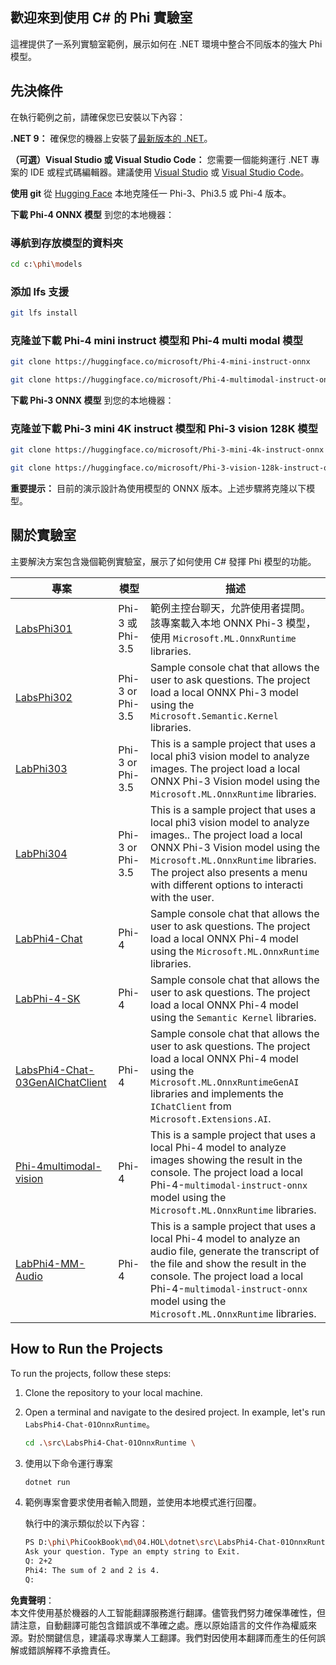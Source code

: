 ## 歡迎來到使用 C# 的 Phi 實驗室

這裡提供了一系列實驗室範例，展示如何在 .NET 環境中整合不同版本的強大 Phi 模型。

## 先決條件

在執行範例之前，請確保您已安裝以下內容：

**.NET 9：** 確保您的機器上安裝了[最新版本的 .NET](https://dotnet.microsoft.com/download/dotnet?WT.mc_id=aiml-137032-kinfeylo)。

**（可選）Visual Studio 或 Visual Studio Code：** 您需要一個能夠運行 .NET 專案的 IDE 或程式碼編輯器。建議使用 [Visual Studio](https://visualstudio.microsoft.com?WT.mc_id=aiml-137032-kinfeylo) 或 [Visual Studio Code](https://code.visualstudio.com?WT.mc_id=aiml-137032-kinfeylo)。

**使用 git** 從 [Hugging Face](https://huggingface.co/collections/lokinfey/phi-4-family-679c6f234061a1ab60f5547c) 本地克隆任一 Phi-3、Phi3.5 或 Phi-4 版本。

**下載 Phi-4 ONNX 模型** 到您的本地機器：

### 導航到存放模型的資料夾

```bash
cd c:\phi\models
```

### 添加 lfs 支援

```bash
git lfs install 
```

### 克隆並下載 Phi-4 mini instruct 模型和 Phi-4 multi modal 模型

```bash
git clone https://huggingface.co/microsoft/Phi-4-mini-instruct-onnx

git clone https://huggingface.co/microsoft/Phi-4-multimodal-instruct-onnx
```

**下載 Phi-3 ONNX 模型** 到您的本地機器：

### 克隆並下載 Phi-3 mini 4K instruct 模型和 Phi-3 vision 128K 模型

```bash
git clone https://huggingface.co/microsoft/Phi-3-mini-4k-instruct-onnx

git clone https://huggingface.co/microsoft/Phi-3-vision-128k-instruct-onnx-cpu
```

**重要提示：** 目前的演示設計為使用模型的 ONNX 版本。上述步驟將克隆以下模型。

## 關於實驗室

主要解決方案包含幾個範例實驗室，展示了如何使用 C# 發揮 Phi 模型的功能。

| 專案 | 模型 | 描述 |
| ------------ | -----------| ----------- |
| [LabsPhi301](../../../../../md/04.HOL/dotnet/src/LabsPhi301) | Phi-3 或 Phi-3.5 | 範例主控台聊天，允許使用者提問。該專案載入本地 ONNX Phi-3 模型，使用 `Microsoft.ML.OnnxRuntime` libraries. |
| [LabsPhi302](../../../../../md/04.HOL/dotnet/src/LabsPhi302) | Phi-3 or Phi-3.5 | Sample console chat that allows the user to ask questions. The project load a local ONNX Phi-3 model using the `Microsoft.Semantic.Kernel` libraries. |
| [LabPhi303](../../../../../md/04.HOL/dotnet/src/LabsPhi303) | Phi-3 or Phi-3.5 | This is a sample project that uses a local phi3 vision model to analyze images. The project load a local ONNX Phi-3 Vision model using the `Microsoft.ML.OnnxRuntime` libraries. |
| [LabPhi304](../../../../../md/04.HOL/dotnet/src/LabsPhi304) | Phi-3 or Phi-3.5 | This is a sample project that uses a local phi3 vision model to analyze images.. The project load a local ONNX Phi-3 Vision model using the `Microsoft.ML.OnnxRuntime` libraries. The project also presents a menu with different options to interacti with the user. | 
| [LabPhi4-Chat](../../../../../md/04.HOL/dotnet/src/LabsPhi4-Chat-01OnnxRuntime) | Phi-4 | Sample console chat that allows the user to ask questions. The project load a local ONNX Phi-4 model using the `Microsoft.ML.OnnxRuntime` libraries. |
| [LabPhi-4-SK](../../../../../md/04.HOL/dotnet/src/LabsPhi4-Chat-02SK) | Phi-4 | Sample console chat that allows the user to ask questions. The project load a local ONNX Phi-4 model using the `Semantic Kernel` libraries. |
| [LabsPhi4-Chat-03GenAIChatClient](../../../../../md/04.HOL/dotnet/src/LabsPhi4-Chat-03GenAIChatClient) | Phi-4 | Sample console chat that allows the user to ask questions. The project load a local ONNX Phi-4 model using the `Microsoft.ML.OnnxRuntimeGenAI` libraries and implements the `IChatClient` from `Microsoft.Extensions.AI`. |
| [Phi-4multimodal-vision](../../../../../md/04.HOL/dotnet/src/LabsPhi4-MultiModal-01Images) | Phi-4 | This is a sample project that uses a local Phi-4 model to analyze images showing the result in the console. The project load a local Phi-4-`multimodal-instruct-onnx` model using the `Microsoft.ML.OnnxRuntime` libraries. |
| [LabPhi4-MM-Audio](../../../../../md/04.HOL/dotnet/src/LabsPhi4-MultiModal-02Audio) | Phi-4 |This is a sample project that uses a local Phi-4 model to analyze an audio file, generate the transcript of the file and show the result in the console. The project load a local Phi-4-`multimodal-instruct-onnx` model using the `Microsoft.ML.OnnxRuntime` libraries. |

## How to Run the Projects

To run the projects, follow these steps:

1. Clone the repository to your local machine.

1. Open a terminal and navigate to the desired project. In example, let's run `LabsPhi4-Chat-01OnnxRuntime`。

    ```bash
    cd .\src\LabsPhi4-Chat-01OnnxRuntime \
    ```

1. 使用以下命令運行專案

    ```bash
    dotnet run
    ```

1. 範例專案會要求使用者輸入問題，並使用本地模式進行回覆。

   執行中的演示類似於以下內容：

   ```bash
   PS D:\phi\PhiCookBook\md\04.HOL\dotnet\src\LabsPhi4-Chat-01OnnxRuntime> dotnet run
   Ask your question. Type an empty string to Exit.
   Q: 2+2
   Phi4: The sum of 2 and 2 is 4.
   Q:
   ```

**免責聲明**：  
本文件使用基於機器的人工智能翻譯服務進行翻譯。儘管我們努力確保準確性，但請注意，自動翻譯可能包含錯誤或不準確之處。應以原始語言的文件作為權威來源。對於關鍵信息，建議尋求專業人工翻譯。我們對因使用本翻譯而產生的任何誤解或錯誤解釋不承擔責任。